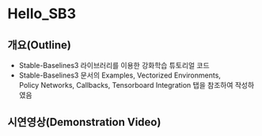 <!-- Header -->
# Hello_SB3
## 개요(Outline)
- Stable-Baselines3 라이브러리를 이용한 강화학습 튜토리얼 코드<br>
- Stable-Baselines3 문서의 Examples, Vectorized Environments, <br>
Policy Networks, Callbacks, Tensorboard Integration 탭을 참조하여 작성하였음

## 시연영상(Demonstration Video)

